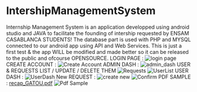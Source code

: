 # IntershipManagementSystem
Internship Management System is an application developped using android studio and JAVA to facilitate the founding of intership requested by ENSAM CASABLANCA STUDENTS! The database part is used with PHP and MYSQL connected to our android app using API and Web Services. This is just a first test &amp; the app WILL be modified and made better so it can be released to the public and ofcourse OPENSOURCE.
LOGIN PAGE : 
![login page](https://user-images.githubusercontent.com/68833853/118071544-82279d80-b397-11eb-9e47-67132f40b2c7.png)
CREATE ACCOUNT : 
![Create Account](https://user-images.githubusercontent.com/68833853/118071560-8b186f00-b397-11eb-989a-1769ac068739.png)
ADMIN DASH : ![admin_dash](https://user-images.githubusercontent.com/68833853/118071569-8fdd2300-b397-11eb-8913-2083c9b6de60.png)
USER & REQUESTS LIST / UPDATE / DELETE THEM
![Requests](https://user-images.githubusercontent.com/68833853/118071598-9ec3d580-b397-11eb-8b4b-db9efc9d3928.png)
![UserList](https://user-images.githubusercontent.com/68833853/118071599-9ff50280-b397-11eb-9648-e23e359c6efe.png)
USER DASH : 
![UserDash](https://user-images.githubusercontent.com/68833853/118071624-ac795b00-b397-11eb-973f-fc0f8ae2f475.png)
New REQUEST :
![create new](https://user-images.githubusercontent.com/68833853/118071667-bc913a80-b397-11eb-9196-d6217d845e27.png)
![Confirm](https://user-images.githubusercontent.com/68833853/118071671-bdc26780-b397-11eb-925b-4e2c967ddc85.png)
PDF SAMPLE : 
[recap_GATOU.pdf](https://github.com/aminegatou513/IntershipManagementSystem/files/6470128/recap_GATOU.pdf)
![Pdf Sample](https://user-images.githubusercontent.com/68833853/118071688-c6b33900-b397-11eb-8039-b42d6cc94c8b.png)
